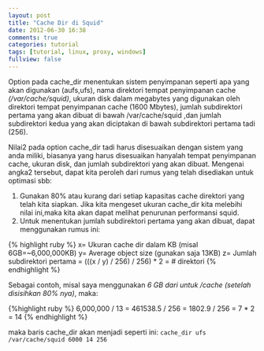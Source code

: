 ```yaml
---
layout: post
title: "Cache Dir di Squid"
date: 2012-06-30 16:38
comments: true
categories: tutorial
tags: [tutorial, linux, proxy, windows]
fullview: false
---
```



Option pada cache_dir menentukan sistem penyimpanan seperti apa yang akan digunakan (aufs,ufs), nama direktori tempat penyimpanan cache *(/var/cache/squid)*, ukuran disk dalam megabytes yang digunakan oleh direktori tempat penyimpanan cache (1600 Mbytes), jumlah subdirektori pertama yang akan dibuat di bawah /var/cache/squid ,dan jumlah subdirektori kedua yang akan diciptakan di bawah subdirektori pertama tadi (256).

Nilai2 pada option cache_dir tadi harus disesuaikan dengan sistem yang anda miliki, biasanya yang harus disesuaikan hanyalah tempat penyimpanan cache, ukuran disk, dan jumlah subdirektori yang akan dibuat. Mengenai angka2 tersebut, dapat kita peroleh dari rumus yang telah disediakan untuk optimasi sbb:


1. Gunakan 80% atau kurang dari setiap kapasitas cache direktori yang telah kita siapkan. Jika kita mengeset ukuran cache_dir kita melebihi nilai ini,maka kita akan dapat melihat penurunan performansi squid.
2. Untuk menentukan jumlah subdirektori pertama yang akan dibuat, dapat menggunakan rumus ini:

{% highlight ruby %}
x= Ukuran cache dir dalam KB (misal 6GB=~6,000,000KB)
y= Average object size (gunakan saja 13KB)
z= Jumlah subdirektori pertama = (((x / y) / 256) / 256) * 2 = # direktori
{% endhighlight %}

Sebagai contoh, misal saya menggunakan *6 GB dari untuk /cache (setelah disisihkan 80% nya)*, maka:

{%highlight ruby %}
6,000,000 / 13 = 461538.5 / 256 = 1802.9 / 256 = 7 * 2 = 14
{% endhighlight %}

maka baris cache_dir akan menjadi seperti ini: `cache_dir ufs /var/cache/squid 6000 14 256`

